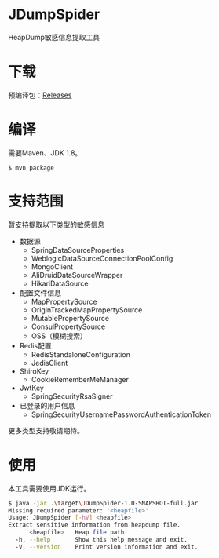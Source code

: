 # JDumpSpider
HeapDump敏感信息提取工具

# 下载

预编译包：[Releases](https://github.com/whwlsfb/JDumpSpider/releases)

# 编译
需要Maven、JDK 1.8。
```
$ mvn package
```
# 支持范围

暂支持提取以下类型的敏感信息

- 数据源
  - SpringDataSourceProperties
  - WeblogicDataSourceConnectionPoolConfig
  - MongoClient
  - AliDruidDataSourceWrapper
  - HikariDataSource
- 配置文件信息
  - MapPropertySource
  - OriginTrackedMapPropertySource
  - MutablePropertySource
  - ConsulPropertySource
  - OSS（模糊搜索）
- Redis配置
  - RedisStandaloneConfiguration
  - JedisClient
- ShiroKey
  - CookieRememberMeManager
- JwtKey
  - SpringSecurityRsaSigner
- 已登录的用户信息
  - SpringSecurityUsernamePasswordAuthenticationToken

更多类型支持敬请期待。

# 使用

本工具需要使用JDK运行。

```sh
$ java -jar .\target\JDumpSpider-1.0-SNAPSHOT-full.jar                  
Missing required parameter: '<heapfile>'
Usage: JDumpSpider [-hV] <heapfile>                   
Extract sensitive information from heapdump file.     
      <heapfile>   Heap file path.                    
  -h, --help       Show this help message and exit.   
  -V, --version    Print version information and exit.

```

